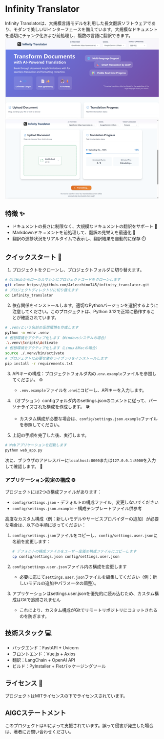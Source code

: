 # Infinity Translator

Infinity Translatorは、大規模言語モデルを利用した長文翻訳ソフトウェアであり、モダンで美しいUIインターフェースを備えています。大規模なドキュメントを適切にチャンク化および前処理し、複数の言語に翻訳できます。
![image](https://github.com/Arlecchino745/infinity_translator/blob/main/docs/img/screenshot2.png)
![image](https://github.com/Arlecchino745/infinity_translator/blob/main/docs/img/screenshot.png)

## 特徴 ✨

- ドキュメントの長さに制限なく、大規模なドキュメントの翻訳をサポート 📄
- Markdownドキュメントを前処理して、翻訳の見栄えを最適化 🎨
- 翻訳の進捗状況をリアルタイムで表示し、翻訳結果を自動的に保存 ⏱️

## クイックスタート 🚀

1. プロジェクトをクローンし、プロジェクトフォルダに切り替えます。
```bash
# GitHubからローカルマシンにプロジェクトコードをクローンします
git clone https://github.com/Arlecchino745/infinity_translator.git
# プロジェクトディレクトリに切り替えます
cd infinity_translator
```

2. 依存関係をインストールします。適切なPythonバージョンを選択するように注意してください。このプロジェクトは、Python 3.12で正常に動作することが確認されています。
```bash
# .venvという名前の仮想環境を作成します
python -m venv .venv
# 仮想環境をアクティブ化します（Windowsシステムの場合）
.\.venv\Scripts\Activate
# 仮想環境をアクティブ化します（Linux＆Macの場合）
source ./.venv/bin/activate
# プロジェクトに必要な依存ライブラリをインストールします
pip install -r requirements.txt
```

3. APIキーの構成：プロジェクトフォルダ内の`.env.example`ファイルを参照してください。 ⚙️
   - `.env.example`ファイルを`.env`にコピーし、APIキーを入力します。

4. （オプション）configフォルダ内のsettings.jsonのコメントに従って、パーソナライズされた構成を作成します。 🛠️
   - カスタム構成が必要な場合は、`config/settings.json.example`ファイルを参照してください。

5. 上記の手順を完了した後、実行します。
```bash
# Webアプリケーションを起動します
python web_app.py
```
次に、ブラウザのアドレスバーに`localhost:8000`または`127.0.0.1:8000`を入力して確認します。 🎉

### アプリケーション設定の構成 ⚙️

プロジェクトには2つの構成ファイルがあります：
- `config/settings.json` - デフォルトの構成ファイル。変更しないでください
- `config/settings.json.example` - 構成テンプレートファイル供参考

高度なカスタム構成（例：新しいモデルやサービスプロバイダーの追加）が必要な場合は、以下の手順に従ってください：

1. `config/settings.json`ファイルをコピーし、`config/settings.user.json`に名前を変更します：
   ```bash
   # デフォルトの構成ファイルをユーザー定義の構成ファイルにコピーします
   cp config/settings.json config/settings.user.json
   ```

2. `config/settings.user.json`ファイル内の構成を変更します
   - 必要に応じて`settings.user.json`ファイルを編集してください（例：新しいモデルの追加やパラメータの調整）。

3. アプリケーションはsettings.user.jsonを優先的に読み込むため、カスタム構成はGitで追跡されません
   - これにより、カスタム構成がGitでリモートリポジトリにコミットされるのを防ぎます。

## 技術スタック 💻

- バックエンド：FastAPI + Uvicorn
- フロントエンド：Vue.js + Axios
- 翻訳：LangChain + OpenAI API
- ビルド：PyInstaller + Fletパッケージングツール

## ライセンス 📄

プロジェクトはMITライセンスの下でライセンスされています。

## AIGCステートメント

このプロジェクトはAIによって支援されています。誤って侵害が発生した場合は、著者にお問い合わせください。